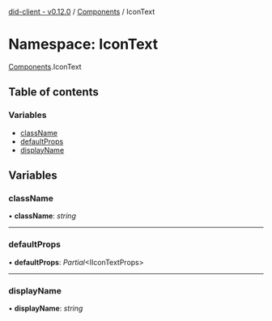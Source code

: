 [did-client - v0.12.0](../README.md) / [Components](components.md) / IconText

# Namespace: IconText

[Components](components.md).IconText

## Table of contents

### Variables

- [className](components.icontext.md#classname)
- [defaultProps](components.icontext.md#defaultprops)
- [displayName](components.icontext.md#displayname)

## Variables

### className

• **className**: *string*

___

### defaultProps

• **defaultProps**: *Partial*<IIconTextProps\>

___

### displayName

• **displayName**: *string*
